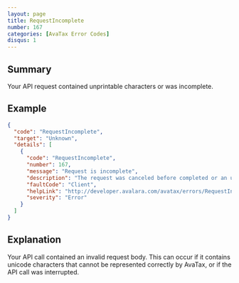 ```yaml
---
layout: page
title: RequestIncomplete
number: 167
categories: [AvaTax Error Codes]
disqus: 1
---
```


## Summary

Your API request contained unprintable characters or was incomplete.

## Example

```json
{
  "code": "RequestIncomplete",
  "target": "Unknown",
  "details": [
    {
      "code": "RequestIncomplete",
      "number": 167,
      "message": "Request is incomplete",
      "description": "The request was canceled before completed or an unprintable character was included in the body",
      "faultCode": "Client",
      "helpLink": "http://developer.avalara.com/avatax/errors/RequestIncomplete",
      "severity": "Error"
    }
  ]
}
```

## Explanation

Your API call contained an invalid request body.  This can occur if it contains unicode characters that cannot be represented correctly by AvaTax, or if the API call was interrupted.
